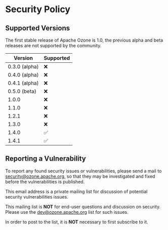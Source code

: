 # Security Policy

## Supported Versions

The first stable release of Apache Ozone is 1.0, the previous alpha and beta releases are not supported by the community.

| Version       | Supported          |
|---------------| ------------------ |
| 0.3.0 (alpha) | :x:                |
| 0.4.0 (alpha) | :x:                |
| 0.4.1 (alpha) | :x:                |
| 0.5.0 (beta)  | :x:                |
| 1.0.0         | :x:                |
| 1.1.0         | :x:                |
| 1.2.1         | :x:                |
| 1.3.0         | :x:                |
| 1.4.0         | :white_check_mark: |
| 1.4.1         | :white_check_mark: |

## Reporting a Vulnerability

To report any found security issues or vulnerabilities, please send a mail to security@ozone.apache.org, so that they may be investigated and fixed before the vulnerabilities is published.

This email address is a private mailing list for discussion of potential security vulnerabilities issues.

This mailing list is **NOT** for end-user questions and discussion on security. Please use the dev@ozone.apache.org list for such issues.

In order to post to the list, it is **NOT** necessary to first subscribe to it.
